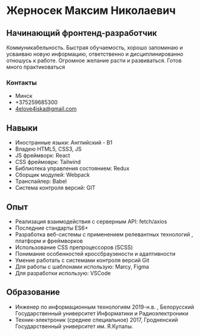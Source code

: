 # Жерносек Максим Николаевич
## Начинающий фронтенд-разработчик
Коммуникабельность. Быстрая обучаемость, хорошо запоминаю и 
усваиваю новую информацию, ответственно и дисциплинированно 
отношусь к работе. Огромное желание расти и развиваться. Готов много 
практиковаться

### Контакты
- Минск
- +375259685300
- 4elove4iska@gmail.com

## Навыки
- Иностранные языки: Английский - B1
- Владею HTML5, CSS3, JS
- JS фреймворк: React
- CSS фреймоврк: Tailwind
- Библиотека управления состоянием: Redux
- Сборщик модулей: Webpack
- Транспайлер: Babel
- Cистема контроля версий: GIT
## Опыт
- Реализация взаимодействия с серверным API: fetch/axios
- Последние стандарты ES6+
- Разработка веб-системы с применением релевантных технологий , 
платформ и фреймворков 
- Использование CSS препроцессоров (SCSS)
- Понимание особенностей кроссбраузености и адаптивности
- Умение работать с системами контроля версий Git
- Для работы с шаблонами использую: Marcy, Figma
- Для разработки использую: VSCode

## Образование
- Инженер по информационным технологиям
2019-н.в. , Белорусский Государственный университет Информатики и 
Радиоэлектроники
- Техник-электроник (среднее специальное)
2017, Гродненский Государственный университет им. Я.Купалы.
